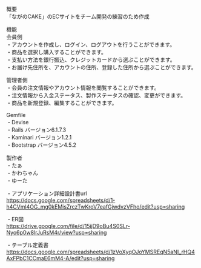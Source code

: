 概要<br>
「ながのCAKE」のECサイトをチーム開発の練習のため作成

機能<br>
会員側<br>
・アカウントを作成し、ログイン、ログアウトを行うことができます。<br>
・商品を選択し購入することができます。<br>
・支払い方法を銀行振込、クレジットカードから選ぶことができます。<br>
・お届け先住所を、アカウントの住所、登録した住所から選ぶことができます。<br>

管理者側<br>
・会員の注文情報やアカウント情報を閲覧することができます。<br>
・注文情報から入金ステータス、製作ステータスの確認、変更ができます。<br>
・商品を新規登録、編集することができます。<br>

Gemfile<br>
・Devise<br>
・Rails バージョン6.1.7.3<br>
・Kaminari バージョン1.2.1<br>
・Bootstrap バージョン4.5.2<br>

製作者<br>
・たぁ<br>
・かわちゃん<br>
・ゆーた<br>

・アプリケーション詳細設計書url<br>
https://docs.google.com/spreadsheets/d/1-h4CVml4OG_mg0kEMisZrczTwKroV7eafGjwdvzVFho/edit?usp=sharing

・ER図<br>
https://drive.google.com/file/d/15ijD9oBu4S0SLr-Nyo6p0w8lrJuRsM4r/view?usp=sharing

・テーブル定義書<br>
https://docs.google.com/spreadsheets/d/1zVoXyqOJoYMSREqN5aNI_rHQ4AxFPbC1CCmaE6mM4-A/edit?usp=sharing
